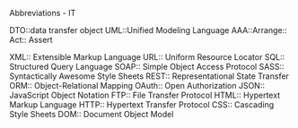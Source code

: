 Abbreviations - IT

DTO::data transfer object
UML::Unified Modeling Language
AAA::Arrange:: Act:: Assert

XML:: Extensible Markup Language
URL:: Uniform Resource Locator
SQL:: Structured Query Language
SOAP:: Simple Object Access Protocol
SASS:: Syntactically Awesome Style Sheets
REST:: Representational State Transfer
ORM:: Object-Relational Mapping
OAuth:: Open Authorization
JSON:: JavaScript Object Notation
FTP:: File Transfer Protocol
HTML:: Hypertext Markup Language
HTTP:: Hypertext Transfer Protocol
CSS:: Cascading Style Sheets
DOM:: Document Object Model
